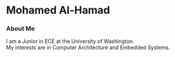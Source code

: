 # Mohamed Al-Hamad

### About Me

I am a Junior in ECE at the University of Washington.  
My interests are in Computer Architecture and Embedded Systems.

